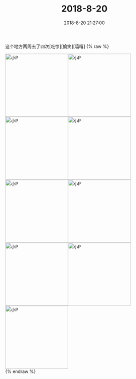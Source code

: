﻿---
title: "2018-8-20"
date: 2018-8-20 21:27:00
tags: 文字
categories: 妈妈
---
这个地方两周去了四次[吃惊][偷笑][嘻嘻]
{% raw %}
<div style="width:500 px">
<div style="float:left; width:100 px"><img src="/images/微信图片_20190213143240.jpg" width="200" alt="小P"></div>
<div style="float:left; width:100 px"><img src="/images/微信图片_20190213143244.jpg" width="200" alt="小P"></div>
<div style="float:left; width:100 px"><img src="/images/微信图片_20190213143247.jpg" width="200" alt="小P"></div>
<div style="float:left; width:100 px"><img src="/images/微信图片_20190213143251.jpg" width="200" alt="小P"></div>
<div style="float:left; width:100 px"><img src="/images/微信图片_20190213143255.jpg" width="200" alt="小P"></div>
<div style="float:left; width:100 px"><img src="/images/微信图片_20190213143259.jpg" width="200" alt="小P"></div>
<div style="float:left; width:100 px"><img src="/images/微信图片_20190213143303.jpg" width="200" alt="小P"></div>
<div style="float:left; width:100 px"><img src="/images/微信图片_20190213143307.jpg" width="200" alt="小P"></div>
<div style="float:left; width:100 px"><img src="/images/微信图片_20190213143311.jpg" width="200" alt="小P"></div>
<div style="clear:both"></div>
</div>
{% endraw %}